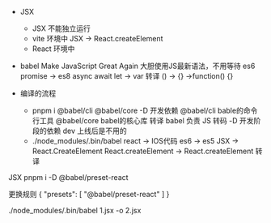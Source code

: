 - JSX
  - JSX 不能独立运行
  - vite 环境中
    JSX -> React.createElement
  - React 环境中

- babel 
  Make JavaScript Great Again
  大胆使用JS最新语法，不用等待
  es6 promise -> es8 async await
  let -> var 转译
  () -> {} ->function() {}
  
- 编译的流程
  - pnpm i @babel/cli @babel/core -D 开发依赖
    @babel/cli  bable的命令行工具
    @babel/core babel的核心库 转译
    babel 负责 JS 转码
    -D 开发阶段的依赖 dev 
    上线后是不用的
  - ./node_modules/.bin/babel 
    react -> IOS代码
    es6 -> es5
    JSX -> React.CreateElement
    React.createElement -> React.createElement 转译

JSX
pnpm i -D @babel/preset-react  

更换规则
{
  "presets": [
    "@babel/preset-react"
  ]
}

./node_modules/.bin/babel 1.jsx -o 2.jsx
